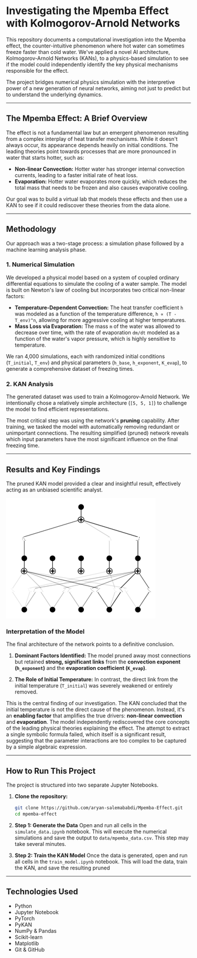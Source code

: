 # Investigating the Mpemba Effect with Kolmogorov-Arnold Networks

This repository documents a computational investigation into the Mpemba effect, the counter-intuitive phenomenon where hot water can sometimes freeze faster than cold water. We've applied a novel AI architecture, Kolmogorov-Arnold Networks (KANs), to a physics-based simulation to see if the model could independently identify the key physical mechanisms responsible for the effect.

The project bridges numerical physics simulation with the interpretive power of a new generation of neural networks, aiming not just to predict but to understand the underlying dynamics.

---

## The Mpemba Effect: A Brief Overview

The effect is not a fundamental law but an emergent phenomenon resulting from a complex interplay of heat transfer mechanisms. While it doesn't always occur, its appearance depends heavily on initial conditions. The leading theories point towards processes that are more pronounced in water that starts hotter, such as:

* **Non-linear Convection:** Hotter water has stronger internal convection currents, leading to a faster initial rate of heat loss.
* **Evaporation:** Hotter water evaporates more quickly, which reduces the total mass that needs to be frozen and also causes evaporative cooling.

Our goal was to build a virtual lab that models these effects and then use a KAN to see if it could rediscover these theories from the data alone.

---

## Methodology

Our approach was a two-stage process: a simulation phase followed by a machine learning analysis phase.

### 1. Numerical Simulation

We developed a physical model based on a system of coupled ordinary differential equations to simulate the cooling of a water sample. The model is built on Newton's law of cooling but incorporates two critical non-linear factors:

* **Temperature-Dependent Convection:** The heat transfer coefficient `h` was modeled as a function of the temperature difference, `h ∝ (T - T_env)^n`, allowing for more aggressive cooling at higher temperatures.
* **Mass Loss via Evaporation:** The mass `m` of the water was allowed to decrease over time, with the rate of evaporation `dm/dt` modeled as a function of the water's vapor pressure, which is highly sensitive to temperature.

We ran 4,000 simulations, each with randomized initial conditions (`T_initial`, `T_env`) and physical parameters (`h_base`, `h_exponent`, `K_evap`), to generate a comprehensive dataset of freezing times.

### 2. KAN Analysis

The generated dataset was used to train a Kolmogorov-Arnold Network. We intentionally chose a relatively simple architecture (`[5, 5, 1]`) to challenge the model to find efficient representations.

The most critical step was using the network's **pruning** capability. After training, we tasked the model with automatically removing redundant or unimportant connections. The resulting simplified (pruned) network reveals which input parameters have the most significant influence on the final freezing time.

---

## Results and Key Findings

The pruned KAN model provided a clear and insightful result, effectively acting as an unbiased scientific analyst.

![Final Pruned KAN Model](./output.png)

### Interpretation of the Model

The final architecture of the network points to a definitive conclusion.

1.  **Dominant Factors Identified:** The model pruned away most connections but retained **strong, significant links** from the **convection exponent (`h_exponent`)** and the **evaporation coefficient (`K_evap`)**.

2.  **The Role of Initial Temperature:** In contrast, the direct link from the initial temperature (`T_initial`) was severely weakened or entirely removed.

This is the central finding of our investigation. The KAN concluded that the initial temperature is not the direct cause of the phenomenon. Instead, it's an **enabling factor** that amplifies the true drivers: **non-linear convection** and **evaporation**. The model independently rediscovered the core concepts of the leading physical theories explaining the effect. The attempt to extract a single symbolic formula failed, which itself is a significant result, suggesting that the parameter interactions are too complex to be captured by a simple algebraic expression.

---

## How to Run This Project

The project is structured into two separate Jupyter Notebooks.

1.  **Clone the repository:**
    ```bash
    git clone https://github.com/aryan-salemababdi/Mpemba-Effect.git
    cd mpemba-effect
    ```

2.  **Step 1: Generate the Data**
    Open and run all cells in the `simulate_data.ipynb` notebook. This will execute the numerical simulations and save the output to `data/mpemba_data.csv`. This step may take several minutes.

3.  **Step 2: Train the KAN Model**
    Once the data is generated, open and run all cells in the `train_model.ipynb` notebook. This will load the data, train the KAN, and save the resulting pruned


---

## Technologies Used
* Python
* Jupyter Notebook
* PyTorch
* PyKAN
* NumPy & Pandas
* Scikit-learn
* Matplotlib
* Git & GitHub